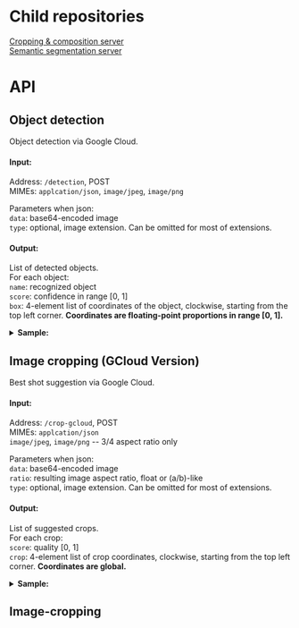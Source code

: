 # Child repositories
[Cropping & composition server](https://github.com/notantony/Grid-Anchor-based-Image-Cropping-Pytorch) \
[Semantic segmentation server](https://github.com/notantony/semantic-segmentation-pytorch)

# API

## Object detection
Object detection via Google Cloud.

#### Input:
Address: `/detection`, POST \
MIMEs: `applcation/json`, `image/jpeg`, `image/png`

Parameters when json: \
`data`: base64-encoded image \
`type`: optional, image extension. Can be omitted for most of extensions.

#### Output:
List of detected objects. \
For each object: \
`name`: recognized object \
`score`: confidence in range [0, 1] \
`box`: 4-element list of coordinates of the object, clockwise, starting from the top left corner. <b> Coordinates are floating-point proportions in range [0, 1]. </b> 


<details>
  <summary> <b>Sample: </b> </summary> 

  Request JSON:
  ```json
  {
      "data": "/9j/4AAQSkZJRgABAQAAAQABAAD/2wCEAAkGBxM...",
      "type": "jpeg"
  }
  ```
  
  Response:
  ```json
  [
      {
          "box": [
              [ 0.5293645262718201, 0.06992649286985397 ],
              [ 0.9699668288230896, 0.06992649286985397 ],
              [ 0.9699668288230896, 0.9906497597694397 ],
              [ 0.5293645262718201, 0.9906497597694397 ]
          ],
          "name": "Cat",
          "score": 0.9038124680519104
      },
      {
          "box": [
              [ 0.06010574474930763, 0 ],
              [ 0.68402498960495, 0 ],
              [ 0.68402498960495, 0.9943057894706726 ],
              [ 0.06010574474930763, 0.9943057894706726 ]
          ],
          "name": "Animal",
          "score": 0.7435145974159241
      }
  ]
  ```
</details>

## Image cropping (GCloud Version)
Best shot suggestion via Google Cloud.

#### Input:
Address: `/crop-gcloud`, POST \
MIMEs: `applcation/json` \
`image/jpeg`, `image/png` -- 3/4 aspect ratio only

Parameters when json: \
`data`: base64-encoded image \
`ratio`: resulting image aspect ratio, float or (a/b)-like \
`type`: optional, image extension. Can be omitted for most of extensions.

#### Output:
List of suggested crops. \
For each crop: \
`score`:  quality [0, 1] \
`crop`: 4-element list of crop coordinates, clockwise, starting from the top left corner. <b> Coordinates are global. </b> 

<details>
  <summary> <b>Sample: </b> </summary> 

  Request JSON:
  ```json
  {
      "data": "/9j/4AAQSkZJRgABAQAAAQABAAD/2wCEAAkGBxM...",
      "type": "jpg",
      "aspect_ratio": "3/4"
  }
  ```
  
  Response:
  ```json
  [
      {
          "crop": [
              [ 135, 0 ],
              [ 261, 0 ],
              [ 261, 167 ],
              [ 135, 167 ]
          ],
          "score": 0.45851942896842957
      }
  ]
  ```
</details>



## Image-cropping
